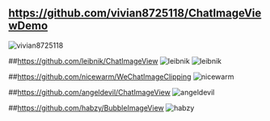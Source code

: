 ## https://github.com/vivian8725118/ChatImageViewDemo
![vivian8725118](./imageview/1-0.jpeg "ChatImageViewDemo")


##https://github.com/leibnik/ChatImageView
![leibnik](./imageview/2-0.gif "ChatImageView")
![leibnik](./imageview/2-1.jpeg "ChatImageView")


##https://github.com/nicewarm/WeChatImageClipping
![nicewarm](./imageview/3-0.png "WeChatImageClipping")


##https://github.com/angeldevil/ChatImageView
![angeldevil](./imageview/4-0.png "ChatImageView")


##https://github.com/habzy/BubbleImageView
![habzy](./imageview/5-0.jpg "BubbleImageView")
